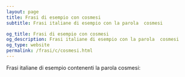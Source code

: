 ```yaml
---
layout: page
title: Frasi di esempio con cosmesi 
subtitle: Frasi italiane di esempio con la parola  cosmesi

og_title: Frasi di esempio con cosmesi 
og_description: Frasi italiane di esempio con la parola  cosmesi
og_type: website
permalink: /frasi/c/cosmesi.html
---
```


Frasi italiane di esempio contenenti la parola cosmesi:


